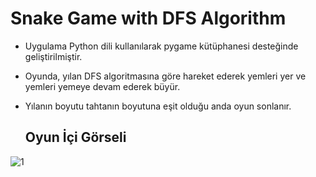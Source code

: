 # Snake Game with DFS Algorithm
* Uygulama Python dili kullanılarak pygame kütüphanesi desteğinde geliştirilmiştir.
* Oyunda, yılan DFS algoritmasına göre hareket ederek yemleri yer ve yemleri yemeye devam ederek büyür.
* Yılanın boyutu tahtanın boyutuna eşit olduğu anda oyun sonlanır.

  ## Oyun İçi Görseli
  
![1](https://github.com/user-attachments/assets/a9424b47-49e0-4b84-94ec-5be3b9958609)  
